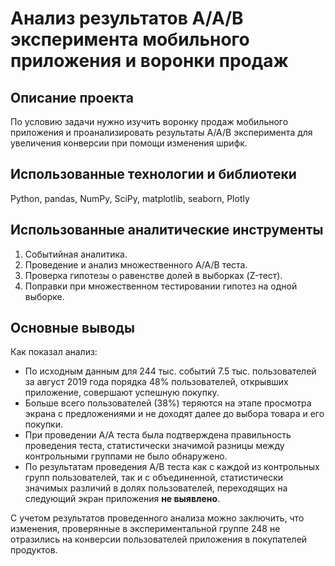 # Анализ результатов A/A/B эксперимента мобильного приложения и воронки продаж

## Описание проекта

По условию задачи нужно изучить воронку продаж мобильного приложения и проанализировать результаты A/A/B эксперимента для увеличения конверсии при помощи изменения шрифк.

## Использованные технологии и библиотеки

Python, pandas, NumPy, SciPy, matplotlib, seaborn, Plotly

## Использованные аналитические инструменты

1. Событийная аналитика.
2. Проведение и анализ множественного A/A/B теста.
3. Проверка гипотезы о равенстве долей в выборках (Z-тест).
4. Поправки при множественном тестировании гипотез на одной выборке.

## Основные выводы

Как показал анализ:
* По исходным данным для 244 тыс. событий 7.5 тыс. пользователей за август 2019 года порядка 48% пользователей, открывших приложение, совершают успешную покупку.
* Больше всего пользователей (38%) теряются на этапе просмотра экрана с предложениями и не доходят далее до выбора товара и его покупки.
* При проведении А/А теста была подтверждена правильность проведения теста, статистически значимой разницы между контрольными группами не было обнаружено.
* По результатам проведения А/В теста как с каждой из контрольных групп пользователей, так и с объединенной, статистически значимых различий в долях пользователей, переходящих на следующий экран приложения **не выявлено**.

С учетом результатов проведенного анализа можно заключить, что изменения, проверянные в экспериментальной группе 248 не отразились на конверсии пользователей приложения в покупателей продуктов.
